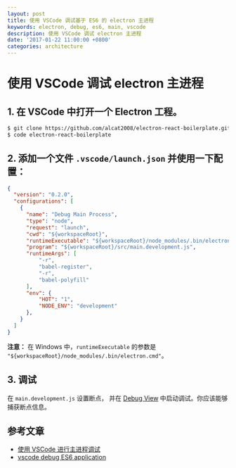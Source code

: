 ```yaml
---
layout: post
title: 使用 VSCode 调试基于 ES6 的 electron 主进程
keywords: electron, debug, es6, main, vscode
description: 使用 VSCode 调试 electron 主进程
date: '2017-01-22 11:00:00 +0800'
categories: architecture
---
```


# 使用 VSCode 调试 electron 主进程

## 1. 在 VSCode 中打开一个 Electron 工程。

```bash
$ git clone https://github.com/alcat2008/electron-react-boilerplate.git
$ code electron-react-boilerplate
```

## 2. 添加一个文件 `.vscode/launch.json` 并使用一下配置：

```json
{
  "version": "0.2.0",
  "configurations": [
    {
      "name": "Debug Main Process",
      "type": "node",
      "request": "launch",
      "cwd": "${workspaceRoot}",
      "runtimeExecutable": "${workspaceRoot}/node_modules/.bin/electron",
      "program": "${workspaceRoot}/src/main.development.js",
      "runtimeArgs": [
          "-r",
          "babel-register",
          "-r",
          "babel-polyfill"
      ],
      "env": {
          "HOT": "1",
          "NODE_ENV": "development"
      },
    }
  ]
}
```

**注意：** 在 Windows 中，`runtimeExecutable` 的参数是 `"${workspaceRoot}/node_modules/.bin/electron.cmd"`。

## 3. 调试

在 `main.development.js` 设置断点， 并在 [Debug View](https://code.visualstudio.com/docs/editor/debugging) 中启动调试。你应该能够捕获断点信息。

## 参考文章

- [使用 VSCode 进行主进程调试](https://github.com/electron/electron/blob/master/docs-translations/zh-CN/tutorial/debugging-main-process-vscode.md)
- [vscode debug ES6 application](http://stackoverflow.com/questions/31711286/vscode-debug-es6-application)
